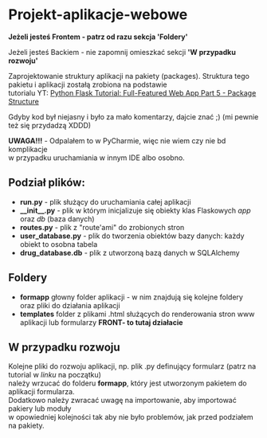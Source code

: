 # Projekt-aplikacje-webowe

**Jeżeli jesteś Frontem - patrz od razu sekcja 'Foldery'**

Jeżeli jesteś Backiem - nie zapomnij omieszkać sekcji  **'W przypadku rozwoju'**


Zaprojektowanie struktury aplikacji na pakiety (packages).
Struktura tego pakietu i aplikacji zostałą zrobiona na podstawie\
tutorialu YT: [Python Flask Tutorial: Full-Featured Web App Part 5 - Package Structure](https://www.youtube.com/watch?v=44PvX0Yv368)

Gdyby kod był niejasny i było za mało komentarzy, dajcie znać ;) (mi pewnie też się przydadzą XDDD)

**UWAGA!!!** - Odpalałem to w PyCharmie, więc nie wiem czy nie bd komplikacje\
w przypadku uruchamiania w innym IDE albo  osobno.

## Podział plików:
- **run.py** - plik służący do uruchamiania całej aplikacji
- **\_\_init__.py** - plik w którym inicjalizuje się obiekty klas Flaskowych *app* oraz *db* (baza danych)
- **routes.py** - plik z "route'ami" do zrobionych stron
- **user_database.py** - plik do tworzenia obiektów bazy danych: każdy obiekt to osobna tabela
- **drug_database.db** - plik z utworzoną bazą danych w SQLAlchemy


## Foldery
- **formapp** głowny folder aplikacji - w nim znajdują się kolejne foldery oraz pliki do działania aplikacji
- **templates** folder z plikami .html służących do renderowania stron www aplikacji lub formularzy **FRONT-  to tutaj działacie** 
## W przypadku rozwoju
Kolejne pliki do rozwoju aplikacji, np. plik .py definujący formularz (patrz na tutorial w *linku* na początku)  
należy wrzucać do folderu **formapp**, który jest utworzonym pakietem do aplikacji formularza.  
Dodatkowo należy zwracać uwagę na importowanie, aby importować pakiery lub moduły   
w opowiedniej kolejności tak aby nie było problemów, jak przed podziałem na pakiety.
